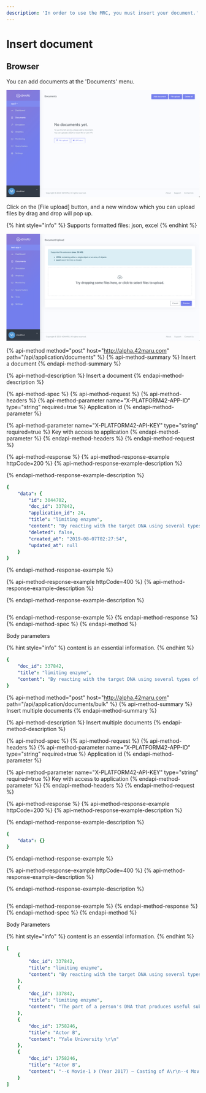 ```yaml
---
description: 'In order to use the MRC, you must insert your document.'
---
```


# Insert document

## Browser

You can add documents at the 'Documents' menu.

![&apos;Document&apos; page](../../.gitbook/assets/image%20%2811%29.png)

Click on the \[File upload\] button, and a new window which you can upload files by drag and drop will pop up.

{% hint style="info" %}
Supports formatted files: json, excel
{% endhint %}

![Insert document](../../.gitbook/assets/image%20%287%29.png)

{% api-method method="post" host="http://alpha.42maru.com" path="/api/application/documents" %}
{% api-method-summary %}
Insert a document
{% endapi-method-summary %}

{% api-method-description %}
Insert a document
{% endapi-method-description %}

{% api-method-spec %}
{% api-method-request %}
{% api-method-headers %}
{% api-method-parameter name="X-PLATFORM42-APP-ID" type="string" required=true %}
Application id
{% endapi-method-parameter %}

{% api-method-parameter name="X-PLATFORM42-API-KEY" type="string" required=true %}
Key with access to application
{% endapi-method-parameter %}
{% endapi-method-headers %}
{% endapi-method-request %}

{% api-method-response %}
{% api-method-response-example httpCode=200 %}
{% api-method-response-example-description %}

{% endapi-method-response-example-description %}

```yaml
{
    "data": {
        "id": 3044702,
        "doc_id": 337842,
        "application_id": 24,
        "title": "limiting enzyme",
        "content": "By reacting with the target DNA using several types of restriction enzymes, each of which recognizes a particular sequence of bases and cuts the DNA, indicating where the specific restriction enzyme action is relatively located. Using this, we draw up a genetic map..",
        "deleted": false,
        "created_at": "2019-08-07T02:27:54",
        "updated_at": null
    }
}
```
{% endapi-method-response-example %}

{% api-method-response-example httpCode=400 %}
{% api-method-response-example-description %}

{% endapi-method-response-example-description %}

```text

```
{% endapi-method-response-example %}
{% endapi-method-response %}
{% endapi-method-spec %}
{% endapi-method %}

Body parameters

{% hint style="info" %}
content is an essential information.
{% endhint %}

```yaml
{
    "doc_id": 337842,
    "title": "limiting enzyme",
    "content": "By reacting with the target DNA using several types of restriction enzymes, each of which recognizes a particular sequence of bases and cuts the DNA, indicating where the specific restriction enzyme action is relatively located. Using this, we draw up a genetic map."
}
```

{% api-method method="post" host="http://alpha.42maru.com" path="/api/application/documents/bulk" %}
{% api-method-summary %}
Insert multiple documents
{% endapi-method-summary %}

{% api-method-description %}
Insert multiple documents
{% endapi-method-description %}

{% api-method-spec %}
{% api-method-request %}
{% api-method-headers %}
{% api-method-parameter name="X-PLATFORM42-APP-ID" type="string" required=true %}
Application id
{% endapi-method-parameter %}

{% api-method-parameter name="X-PLATFORM42-API-KEY" type="string" required=true %}
Key with access to application
{% endapi-method-parameter %}
{% endapi-method-headers %}
{% endapi-method-request %}

{% api-method-response %}
{% api-method-response-example httpCode=200 %}
{% api-method-response-example-description %}

{% endapi-method-response-example-description %}

```yaml
{
    "data": {}
}
```
{% endapi-method-response-example %}

{% api-method-response-example httpCode=400 %}
{% api-method-response-example-description %}

{% endapi-method-response-example-description %}

```text

```
{% endapi-method-response-example %}
{% endapi-method-response %}
{% endapi-method-spec %}
{% endapi-method %}

Body Parameters

{% hint style="info" %}
content is an essential information.
{% endhint %}

```yaml
[
    {
        "doc_id": 337842,
        "title": "limiting enzyme",
        "content": "By reacting with the target DNA using several types of restriction enzymes, each of which recognizes a particular sequence of bases and cuts the DNA, indicating where the specific restriction enzyme action is relatively located. Using this, we draw up a genetic map."
    },
    {
        "doc_id": 337842,
        "title": "limiting enzyme",
        "content": "The part of a person's DNA that produces useful substances is cut with a restriction enzyme and then connected the piece to the plasmid DNA of E. coli. Insert modified plasmid into E. coli, producing a large quantity of useful material in a short time."
    },
    {
        "doc_id": 1758246,
        "title": "Actor B",
        "content": "Yale University \r\n"
    },
    {
        "doc_id": 1758246,
        "title": "Actor B",
        "content": "--《 Movie-1 》 (Year 2017) – Casting of A\r\n--《 Movie-2》 (Year 2016) – Casting of B\r\n--《 Movie-3 》 (Year 2016) - Casting of C \r\n"
    }
]
```

